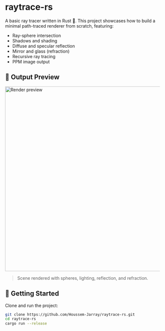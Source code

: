 # raytrace-rs

A basic ray tracer written in Rust 🦀. This project showcases how to build a minimal path-traced renderer from scratch, featuring:

- Ray-sphere intersection
- Shadows and shading
- Diffuse and specular reflection
- Mirror and glass (refraction)
- Recursive ray tracing
- PPM image output

## 📸 Output Preview

<img src="images/out.png" alt="Render preview" width="600"/>

> Scene rendered with spheres, lighting, reflection, and refraction.

## 🚀 Getting Started

Clone and run the project:

```bash
git clone https://github.com/Houssem-Jarray/raytrace-rs.git
cd raytrace-rs
cargo run --release
